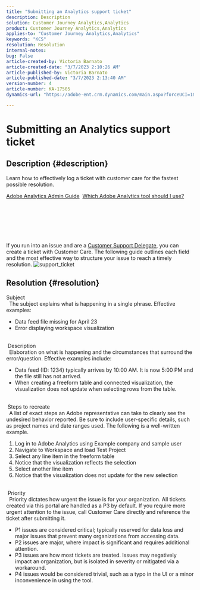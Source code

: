```yaml
---
title: "Submitting an Analytics support ticket"
description: Description
solution: Customer Journey Analytics,Analytics
product: Customer Journey Analytics,Analytics
applies-to: "Customer Journey Analytics,Analytics"
keywords: "KCS"
resolution: Resolution
internal-notes: 
bug: False
article-created-by: Victoria Barnato
article-created-date: "3/7/2023 2:10:26 AM"
article-published-by: Victoria Barnato
article-published-date: "3/7/2023 2:13:40 AM"
version-number: 4
article-number: KA-17505
dynamics-url: "https://adobe-ent.crm.dynamics.com/main.aspx?forceUCI=1&pagetype=entityrecord&etn=knowledgearticle&id=8a265239-8dbc-ed11-83ff-6045bd006b3d"

---
```

# Submitting an Analytics support ticket

## Description {#description}


Learn how to effectively log a ticket with customer care for the fastest possible resolution.



[Adobe Analytics Admin Guide](https://experienceleague.adobe.com/docs/analytics/admin/home.html)  [Which Adobe Analytics tool should I use?](https://experienceleague.adobe.com/docs/analytics/analyze/admin-overview/which-analytics-tool.html)


<br><br><br><br> <br><br>
If you run into an issue and are a [Customer Support Delegate](https://helpx.adobe.com/experience-cloud/supported-users.html), you can create a ticket with Customer Care. The following guide outlines each field and the most effective way to structure your issue to reach a timely resolution.
![support_ticket](https://helpx.adobe.com/content/dam/help/en/analytics/kb/submitting-an-analytics-support-ticket/jcr:content/main-pars/image/support_ticket.png "support_ticket")

## Resolution {#resolution}

Subject<br> 
The subject explains what is happening in a single phrase. Effective examples:

- Data feed file missing for April 23
- Error displaying workspace visualization

<br> Description<br> 
Elaboration on what is happening and the circumstances that surround the error/question. Effective examples include:

- Data feed (ID: 1234) typically arrives by 10:00 AM. It is now 5:00 PM and the file still has not arrived.
- When creating a freeform table and connected visualization, the visualization does not update when selecting rows from the table.

<br> Steps to recreate<br> 
A list of exact steps an Adobe representative can take to clearly see the undesired behavior reported. Be sure to include user-specific details, such as project names and date ranges used. The following is a well-written example.

1. Log in to Adobe Analytics using Example company and sample user
2. Navigate to Workspace and load Test Project
3. Select any line item in the freeform table
4. Notice that the visualization reflects the selection
5. Select another line item
6. Notice that the visualization does not update for the new selection

<br> Priority<br> 
Priority dictates how urgent the issue is for your organization. All tickets created via this portal are handled as a P3 by default. If you require more urgent attention to the issue, call Customer Care directly and reference the ticket after submitting it.

- P1 issues are considered critical; typically reserved for data loss and major issues that prevent many organizations from accessing data.
- P2 issues are major, where impact is significant and requires additional attention.
- P3 issues are how most tickets are treated. Issues may negatively impact an organization, but is isolated in severity or mitigated via a workaround.
- P4 issues would be considered trivial, such as a typo in the UI or a minor inconvenience in using the tool.

<br> 